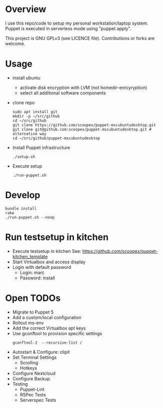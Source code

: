 Overview
=========

I use this repo/code to setup my personal workstation/laptop system.
Puppet is executed in serverless mode using "puppet apply".

This project is GNU GPLv3 (see LICENCE file). Contributions or forks are welcome.

 Usage
=========

 * install ubuntu
    * activate disk encryption with LVM (not homedir-enrcyryption)    
    * select all additional software components
 * clone repo
   ```
   sudo apt install git
   mkdir -p ~/src/github
   cd ~/src/github
   git clone https://github.com/scoopex/puppet-mscubuntudesktop.git
   git clone git@github.com:scoopex/puppet-mscubuntudesktop.git # alternative way
   cd ~/src/github/puppet-mscubuntudesktop
   ```

 * Install Puppet infrastructure 
   ```
   ./setup.sh
   ```

 * Execute setup
   ```
   ./run-puppet.sh
   ```

Develop
=========

```
bundle install
rake
./run-puppet.sh --noop
```

# Run testsetup in kitchen

 * Execute testsetup in kitchen
   See: https://github.com/scoopex/puppet-kitchen_template
 * Start Virtualbox and access display
 * Login with default password
   * Login: marc
   * Password: install

Open TODOs
==========

 * Migrate to Puppet 5
 * Add a custom/local configuration
 * Rollout ms-env 
 * Add the correct Virtualbox apt keys
 * Use gconftool to provision specific settings
   ```
   gconftool-2  --recursive-list /
   ```
 * Autostart & Configure: clipit
 * Set Terminal Settings
   * Scrolling
   * Hotkeys
 * Configure Nextcloud
 * Configure Backup
 * Testing
   * Puppet-Lint
   * RSPec Tests
   * Serverspec Tests
